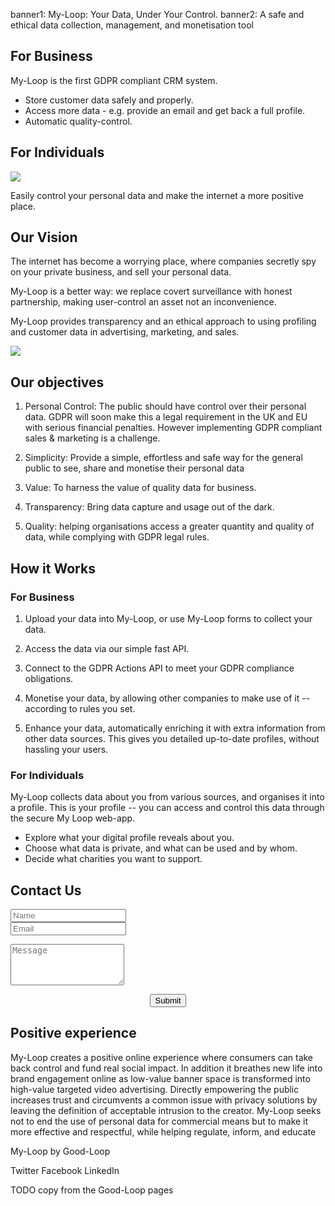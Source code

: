 banner1: My-Loop: Your Data, Under Your Control.
banner2: A safe and ethical data collection, management, and monetisation tool

<a name='about'></a>

<div class="row">
<div class="col-md-6 col-sm-6">

## For Business

My-Loop is the first GDPR compliant CRM system. 

 - Store customer data safely and properly.
 - Access more data - e.g. provide an email and get back a full profile.
 - Automatic quality-control.

</div>
<div class="col-md-6 col-sm-6">

## For Individuals

<img src="img/hands.folded.jpg" class="img-fit">

Easily control your personal data 
and make the internet a more positive place.

</div>
</div>

## Our Vision 

The internet has become a worrying place,
where companies secretly spy on your private business,
and sell your personal data.

My-Loop is a better way: we replace 
covert surveillance with honest partnership, 
making user-control an asset not an inconvenience.

My-Loop provides transparency and an ethical approach 
to using profiling and customer data in 
advertising, marketing, and sales.

<img src="img/cameras.on.wall.jpg" class="img-fit">


## Our objectives

1. Personal Control: 
The public should have control over their personal data.
GDPR will soon make this a legal requirement in the UK and
EU with serious financial penalties. 
However implementing GDPR compliant sales & marketing is a challenge.

2. Simplicity: 
Provide a simple, effortless and safe way for the general public to see, share and monetise their personal data

3. Value: To harness the value of quality data for business.

4. Transparency: Bring data capture and usage out of
the dark.

5. Quality: helping organisations access a greater quantity and quality of data, while complying with GDPR legal rules.


<a name='how' />

## How it Works

### For Business

1. Upload your data into My-Loop, or use My-Loop forms to collect your data.

2. Access the data via our simple fast API.

3. Connect to the GDPR Actions API to meet your GDPR compliance obligations.

4. Monetise your data, by allowing other companies to make use of it -- according to rules you set. 

5. Enhance your data, automatically enriching it with extra information from other data sources.
This gives you detailed up-to-date profiles, without hassling your users.

### For Individuals

My-Loop collects data about you from various sources, and organises it into a profile. This is your profile -- you can access and control this data through the secure My Loop web-app. 

 - Explore what your digital profile reveals about you. 
 - Choose what data is private, and what can be used and by whom. 
 - Decide what charities you want to support.



<a name='contact' />

## Contact Us

<form class="contact" action="php/mailer.php" 
	target="contact-iframe" method="post" id="contactform">
	<div class="col-md-offset-4 col-md-4">
		<div class="col-md-offset-3 col-md-6">
			<span class="thankyoufield" id="sendclickresult"></span>
		</div>
		<div class="form-group">
			<input class="col-md-5" type="text" name="name" id="namefield" placeholder="Name" required="">
			<div class="help-block with-errors">
			</div>
			<div class="col-md-2">
			</div>
			<input class="col-md-5" type="email" name="email" id="emailfield" placeholder="Email" required="">
			<div class="help-block with-errors">
			</div>
			<!-- Cheap Vertical Space -->
			<div class="col-md-12" style="height:1em;">
			</div>
			<!-- End of Cheap Vertical Space -->
			<textarea rows="4" placeholder="Message" required="" class="form-control" id="messagefield" name="message"></textarea>
			<!-- Cheap Vertical Space -->
			<div class="col-md-12" style="height:1em;">
			</div>
			<!-- End of Cheap Vertical Space -->
			<center>
				<button class="btn btn-primary" type="submit" id="sendcontactform">Submit</button>
			</center>
		</div>
	</div>
</form>        


## Positive experience

My-Loop creates a positive online experience where consumers can take back control and fund real social impact. In addition it breathes new life into brand engagement online as low-value banner space is transformed into high-value targeted video advertising. Directly empowering the public increases trust and circumvents a common issue with privacy solutions by leaving the definition of acceptable intrusion to the creator. My-Loop seeks not to end the use of personal data for commercial means but to make it more effective and respectful, while helping regulate, inform, and educate


<footer>

My-Loop by Good-Loop

Twitter
Facebook
LinkedIn

TODO copy from the Good-Loop pages

</footer>